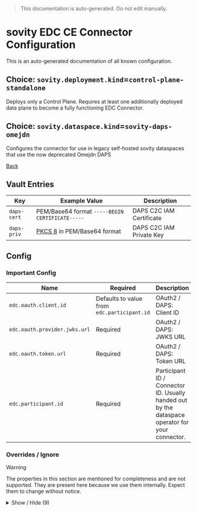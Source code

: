 > This documentation is auto-generated. Do not edit manually.

# sovity EDC CE Connector Configuration

This is an auto-generated documentation of all known configuration.

## Choice: `sovity.deployment.kind`=`control-plane-standalone`

Deploys only a Control Plane. Requires at least one additionally deployed data plane to become a fully functioning EDC Connector.

## Choice: `sovity.dataspace.kind`=`sovity-daps-omejdn`

Configures the connector for use in legacy self-hosted sovity dataspaces that use the now deprecated Omejdn DAPS

[Back](../README.md)

## Vault Entries

| Key         | Example Value                                                       | Description              |
|-------------|---------------------------------------------------------------------|--------------------------|
| `daps-cert` | PEM/Base64 format `-----BEGIN CERTIFICATE-----`                     | DAPS C2C IAM Certificate |
| `daps-priv` | [PKCS 8](https://en.wikipedia.org/wiki/PKCS_8) in PEM/Base64 format | DAPS C2C IAM Private Key |


## Config

### Important Config

| Name                          | Required                                    | Description                                                                                     |
|-------------------------------|---------------------------------------------|-------------------------------------------------------------------------------------------------|
| `edc.oauth.client.id`         | Defaults to value from `edc.participant.id` | OAuth2 / DAPS: Client ID                                                                        |
| `edc.oauth.provider.jwks.url` | Required                                    | OAuth2 / DAPS: JWKS URL                                                                         |
| `edc.oauth.token.url`         | Required                                    | OAuth2 / DAPS: Token URL                                                                        |
| `edc.participant.id`          | Required                                    | Participant ID / Connector ID. Usually handed out by the dataspace operator for your connector. |


### Overrides / Ignore

> [!WARNING]
> The properties in this section are mentioned for completeness and are not supported.
> They are present here because we use them internally.
> Expect them to change without notice.

<details><summary>Show / Hide (9)</summary>

| Name                                           | Required                              | Description                                                                                                                                                                                                                                                                                                                                                                                                 |
|------------------------------------------------|---------------------------------------|-------------------------------------------------------------------------------------------------------------------------------------------------------------------------------------------------------------------------------------------------------------------------------------------------------------------------------------------------------------------------------------------------------------|
| `edc.agent.identity.key`                       | Defaults to `client_id`               | OAuth2 / DAPS: Access token claim name that must coincide with the Participant ID                                                                                                                                                                                                                                                                                                                           |
| `edc.oauth.certificate.alias`                  | Defaults to `daps-cert`               | OAuth2 / DAPS: Vault Entry: DAPS C2C IAM Certificate                                                                                                                                                                                                                                                                                                                                                        |
| `edc.oauth.endpoint.audience`                  | Defaults to `idsc:IDS_CONNECTORS_ALL` | OAuth2 / DAPS: Endpoint Audience                                                                                                                                                                                                                                                                                                                                                                            |
| `edc.oauth.private.key.alias`                  | Defaults to `daps-priv`               | OAuth2 / DAPS: Vault Entry: DAPS C2C IAM Private Key                                                                                                                                                                                                                                                                                                                                                        |
| `edc.oauth.provider.audience`                  | Defaults to `idsc:IDS_CONNECTORS_ALL` | OAuth2 / DAPS: Provider Audience                                                                                                                                                                                                                                                                                                                                                                            |
| `edc.oauth.validation.issued.at.leeway`        | Defaults to `10`                      | OAuth2 / DAPS: Leeway for the 'iat' claim in seconds                                                                                                                                                                                                                                                                                                                                                        |
| `edc.oauth.validation.nbf.leeway`              | Defaults to `10`                      | OAuth2 / DAPS: Leeway for the 'nbf' claim in seconds                                                                                                                                                                                                                                                                                                                                                        |
| `sovity.contract.termination.thread.pool_size` | Defaults to `10`                      | The number of contracts messages that can be simultaneously processed                                                                                                                                                                                                                                                                                                                                       |
| `sovity.edc.ui.features.add.SOVITY_POLICIES`   | Defaults to `true`                    | Filled out wildcard property `sovity.edc.ui.features.add.*` with value `SOVITY_POLICIES`. Set to `true` to individually enable the given EDC UI Feature. Not all given available values are supported by the Community Edition.<br><br>Available values for the asterisk:<br> * `CONNECTOR_LIMITS`<br> * `OPEN_SOURCE_MARKETING`<br> * `EE_BASIC_MARKETING`<br> * `CATENA_POLICIES`<br> * `SOVITY_POLICIES` |


</details>

